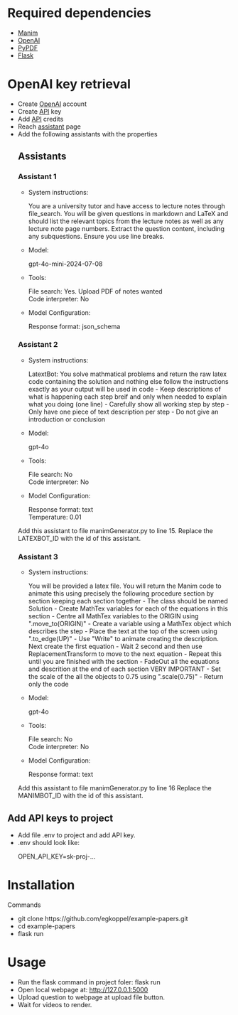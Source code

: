<h1>Required dependencies</h1>
<ul>
  <li><a href="https://docs.manim.community/en/stable/installation/uv.html">Manim</a></ol></li>
  <li><a href="https://pypi.org/project/openai/">OpenAI</a></ol></li>
  <li><a href="https://pypi.org/project/pypdf">PyPDF</a></ol></li>
  <li><a href="https://pypi.org/project/Flask">Flask</a></ol></li>
  
  
</ul>
<h1>OpenAI key retrieval </h1>
<ul>
  <li>Create <a href="https://platform.openai.com/docs/overview">OpenAI</a> account </li>
  <li>Create <a href="https://platform.openai.com/api-keys">API</a> key </li>
  <li>Add <a href="https://platform.openai.com/settings/organization/billing/overview">API</a> credits </li>
  <li>Reach <a href= "https://platform.openai.com/assistants">assistant</a> page</li>
  <li>Add the following assistants with the properties</li>
  <h2>
    Assistants
  </h2>
  <h3>Assistant 1</h3>
  <ul>
  <li>System instructions: </li>
    <p>You are a university tutor and have access to lecture notes through file_search. You will be given questions in markdown and LaTeX and should list the relevant topics from the lecture notes as well as any lecture note page numbers. Extract the question content, including any subquestions. Ensure you use line breaks.</p>
    <li>Model: </li>
    <p>gpt-4o-mini-2024-07-08</p>
    <li>Tools: </li>
    <p>File search: Yes. Upload PDF of notes wanted<br>Code interpreter: No</p>
    <li>Model Configuration: </li>
    <p>Response format: json_schema</p>
  </ul>
  <h3>Assistant 2</h3>
  <ul>
  <li>System instructions: </li>
    <p>LatextBot:
You solve mathmatical problems and return the raw latex code containing the solution and nothing else follow the instructions exactly as your output will be used in code
- Keep descriptions of what is happening each step breif and only when needed to explain what you doing (one line)
- Carefully show all working step by step
- Only have one piece of text description per step
- Do not give an introduction or conclusion </p>
    <li>Model: </li>
    <p>gpt-4o</p>
    <li>Tools: </li>
    <p>File search: No<br>Code interpreter: No</p>
    <li>Model Configuration: </li>
    <p>Response format: text<br>Temperature: 0.01</p>
  </ul>
  <p>Add this assistant to file manimGenerator.py to line 15. Replace the LATEXBOT_ID with the id of this assistant. </p>
  <h3>Assistant 3</h3>
 <ul>
  <li>System instructions: </li>
    <p>You will be provided a latex file. You will return the Manim code to animate this using precisely the following procedure section by section keeping each section together
- The class should be named Solution
- Create MathTex variables for each of the equations in this section
- Centre all MathTex variables to the ORIGIN using ".move_to(ORIGIN)"
- Create a variable using a MathTex object which describes the step
- Place the text at the top of the screen using ".to_edge(UP)"
- Use "Write" to animate creating the description. Next create the first equation
- Wait 2 second and then use ReplacementTransform to move to the next equation
- Repeat this until you are finished with the section
- FadeOut all the equations and descrition at the end of each section VERY IMPORTANT
- Set the scale of the all the objects to 0.75 using ".scale(0.75)"
- Return only the code</p>
    <li>Model: </li>
    <p>gpt-4o</p>
    <li>Tools: </li>
    <p>File search: No <br>Code interpreter: No</p>
    <li>Model Configuration: </li>
    <p>Response format: text</p>
  </ul>
  <p>Add this assistant to file manimGenerator.py to line 16 Replace the MANIMBOT_ID with the id of this assistant. </p>
</ul>
<h2>Add API keys to project</h2>
<ul><li>Add file .env to project and add API key. </li>
<li>.env should look like: </li>
  <p>OPEN_API_KEY=sk-proj-...</p>
</ul>
<h1>Installation</h1>
<p>Commands</p>
<ul>
  <li>git clone https://github.com/egkoppel/example-papers.git</li>
  <li>cd example-papers</li>
  <li>flask run</li>
</ul>
<h1>Usage</h1>
<ul>
<li>Run the flask command in project foler: flask run</li>
<li>Open local webpage at: <a href= "http://127.0.0.1:5000">http://127.0.0.1:5000</a></li>
<li>Upload question to webpage at upload file button. </li>
<li>Wait for videos to render. </li>
</ul>
